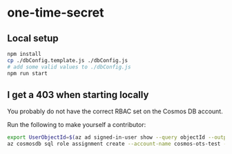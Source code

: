 # one-time-secret

## Local setup
```bash
npm install
cp ./dbConfig.template.js ./dbConfig.js
# add some valid values to ./dbConfig.js
npm run start
```


## I get a 403 when starting locally

You probably do not have the correct RBAC set on the Cosmos DB account.

Run the following to make yourself a contributor:

```bash
export UserObjectId=$(az ad signed-in-user show --query objectId --output tsv)
az cosmosdb sql role assignment create --account-name cosmos-ots-test --resource-group rg-ots-test --role-assignment-id cb8ed2d7-2371-4e3c-bd31-6cc1560e84f8 --role-definition-name "Cosmos DB Built-in Data Reader" --scope "/" --principal-id $UserObjectId
```
